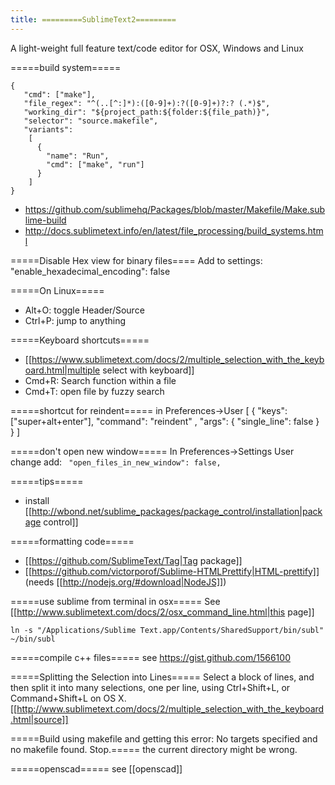 ```yaml
---
title: =========SublimeText2=========
---
```

A light-weight full feature text/code editor for OSX, Windows and Linux

=====build system=====
```
{
   "cmd": ["make"],
   "file_regex": "^(..[^:]*):([0-9]+):?([0-9]+)?:? (.*)$",
   "working_dir": "${project_path:${folder:${file_path)}",
   "selector": "source.makefile",
   "variants":
    [
      {
        "name": "Run",
        "cmd": ["make", "run"]
      }
    ]
}
```
* https://github.com/sublimehq/Packages/blob/master/Makefile/Make.sublime-build
* http://docs.sublimetext.info/en/latest/file_processing/build_systems.html

=====Disable Hex view for binary files====
Add to settings:
  "enable_hexadecimal_encoding": false

=====On Linux=====
* Alt+O: toggle Header/Source
* Ctrl+P: jump to anything

=====Keyboard shortcuts=====
* [[https://www.sublimetext.com/docs/2/multiple_selection_with_the_keyboard.html|multiple select with keyboard]]
* Cmd+R: Search function within a file
* Cmd+T: open file by fuzzy search

=====shortcut for reindent=====
in Preferences->User
  [ 
    { "keys": ["super+alt+enter"], "command": "reindent" , "args": { "single_line": false } }
  ]
  
=====don't open new window=====
In Preferences->Settings User change add:
<code>
    "open_files_in_new_window": false,
</code>

=====tips=====
* install [[http://wbond.net/sublime_packages/package_control/installation|package control]]

=====formatting code=====
* [[https://github.com/SublimeText/Tag|Tag package]]
* [[https://github.com/victorporof/Sublime-HTMLPrettify|HTML-prettify]] (needs [[http://nodejs.org/#download|NodeJS]])

=====use sublime from terminal in osx=====
See [[http://www.sublimetext.com/docs/2/osx_command_line.html|this page]]
```
ln -s "/Applications/Sublime Text.app/Contents/SharedSupport/bin/subl" ~/bin/subl
```

=====compile c++ files=====
see https://gist.github.com/1566100

=====Splitting the Selection into Lines=====
Select a block of lines, and then split it into many selections, one per line, using Ctrl+Shift+L, or Command+Shift+L on OS X. [[http://www.sublimetext.com/docs/2/multiple_selection_with_the_keyboard.html|source]]

=====Build using makefile and getting this error: No targets specified and no makefile found. Stop.=====
the current directory might be wrong.

=====openscad=====
see [[openscad]]
